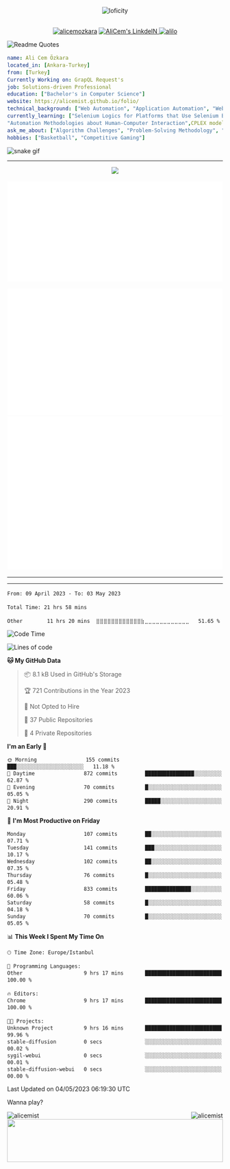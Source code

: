 <p align="center">
<img alt="loficity" width="800px" src="https://github.com/HyunCafe/HyunCafe/raw/main/assests/loficity.gif"</img>
</p>
<p align="center">
<br/>
  <a href="https://www.buymeacoffee.com/alicemozkara"> <img src="https://cdn.buymeacoffee.com/buttons/v2/default-yellow.png" height="50" width="210" alt="alicemozkara" /></a>
<a href="https://www.linkedin.com/in/ali-cem-oz/">
  <img alt="AliCem's LinkdeIN" width="40px" src="https://user-images.githubusercontent.com/43545812/144035037-0f415fc7-9f96-4517-a370-ccc6e78a714b.png" />
  
</a>
<a href="https://www.leetcode.com/alilo" target="blank"><img src="https://raw.githubusercontent.com/rahuldkjain/github-profile-readme-generator/master/src/images/icons/Social/leet-code.svg" alt="alilo"  width="30px" /></a>

<br>
  
</p>

 ![Readme Quotes](https://quotes-github-readme.vercel.app/api?type=horizontal&theme=nord) 
  




```yaml
name: Ali Cem Özkara
located_in: [Ankara-Turkey]
from: [Turkey]
Currently Working on: GrapQL Request's
job: Solutions-driven Professional
education: ["Bachelor's in Computer Science"]
website: https://alicemist.github.io/folio/
technical_background: ["Web Automation", "Application Automation", "Web Technologies", "Cloud Technologies", "NLP Techniques"]
currently_learning: ["Selenium Logics for Platforms that Use Selenium Backend", 
"Automation Methodologies about Human-Computer Interaction",CPLEX modelling]
ask_me_about: ["Algorithm Challenges", "Problem-Solving Methodology", "Python", "Node.js", "React.js", "TypeScript","LeetCode"]
hobbies: ["Basketball", "Competitive Gaming"]
```

![snake gif](https://github.com/alicemist/alicemist/blob/output/github-contribution-grid-snake.svg)
<hr>
<p align="center">
  <img alig src="https://github-profile-trophy.vercel.app/?username=alicemist&column=6&rank=SSS,SS,S,AAA,AA,A,B,C" />
</p>



![Metrics](https://raw.githubusercontent.com/alicemist/alicemist/main/github-metrics.svg)

![Metrics](https://raw.githubusercontent.com/alicemist/alicemist/main/metrics.plugin.habits.charts.svg)
![Metrics](https://raw.githubusercontent.com/alicemist/alicemist/main/metrics.plugin.leetcode.svg)
<hr>

<hr>

<!--START_SECTION:WAKA-->

```text
From: 09 April 2023 - To: 03 May 2023

Total Time: 21 hrs 58 mins

Other        11 hrs 20 mins  ⣿⣿⣿⣿⣿⣿⣿⣿⣿⣿⣿⣿⣷⣀⣀⣀⣀⣀⣀⣀⣀⣀⣀⣀⣀   51.65 %
```

<!--END_SECTION:WAKA-->
<!--START_SECTION:time-->
![Code Time](http://img.shields.io/badge/Code%20Time-21%20hrs%2059%20mins-blue)

![Lines of code](https://img.shields.io/badge/From%20Hello%20World%20I%27ve%20Written-50.0%20thousand%20lines%20of%20code-blue)

**🐱 My GitHub Data** 

> 📦 8.1 kB Used in GitHub's Storage 
 > 
> 🏆 721 Contributions in the Year 2023
 > 
> 🚫 Not Opted to Hire
 > 
> 📜 37 Public Repositories 
 > 
> 🔑 4 Private Repositories 
 > 
**I'm an Early 🐤** 

```text
🌞 Morning                155 commits         ███░░░░░░░░░░░░░░░░░░░░░░   11.18 % 
🌆 Daytime                872 commits         ████████████████░░░░░░░░░   62.87 % 
🌃 Evening                70 commits          █░░░░░░░░░░░░░░░░░░░░░░░░   05.05 % 
🌙 Night                  290 commits         █████░░░░░░░░░░░░░░░░░░░░   20.91 % 
```
📅 **I'm Most Productive on Friday** 

```text
Monday                   107 commits         ██░░░░░░░░░░░░░░░░░░░░░░░   07.71 % 
Tuesday                  141 commits         ███░░░░░░░░░░░░░░░░░░░░░░   10.17 % 
Wednesday                102 commits         ██░░░░░░░░░░░░░░░░░░░░░░░   07.35 % 
Thursday                 76 commits          █░░░░░░░░░░░░░░░░░░░░░░░░   05.48 % 
Friday                   833 commits         ███████████████░░░░░░░░░░   60.06 % 
Saturday                 58 commits          █░░░░░░░░░░░░░░░░░░░░░░░░   04.18 % 
Sunday                   70 commits          █░░░░░░░░░░░░░░░░░░░░░░░░   05.05 % 
```


📊 **This Week I Spent My Time On** 

```text
🕑︎ Time Zone: Europe/Istanbul

💬 Programming Languages: 
Other                    9 hrs 17 mins       █████████████████████████   100.00 % 

🔥 Editors: 
Chrome                   9 hrs 17 mins       █████████████████████████   100.00 % 

🐱‍💻 Projects: 
Unknown Project          9 hrs 16 mins       █████████████████████████   99.96 % 
stable-diffusion         0 secs              ░░░░░░░░░░░░░░░░░░░░░░░░░   00.02 % 
sygil-webui              0 secs              ░░░░░░░░░░░░░░░░░░░░░░░░░   00.01 % 
stable-diffusion-webui   0 secs              ░░░░░░░░░░░░░░░░░░░░░░░░░   00.00 % 
```


 Last Updated on 04/05/2023 06:19:30 UTC
<!--END_SECTION:time-->

Wanna play?
 <div align=center>
  
<img align="left" src="https://github-readme-stats.vercel.app/api/top-langs?username=alicemist&show_icons=true&locale=en&layout=compact" alt="alicemist" />

<img align="right" src="https://github-readme-streak-stats.herokuapp.com/?user=alicemist" alt="alicemist" />
</div>
<div align=center>
  <img  height=100px width= 100% src="https://capsule-render.vercel.app/api?type=waving&color=gradient&height=60&section=footer"/>
</div>

